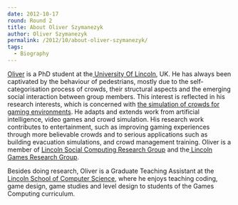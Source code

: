 ```yaml
---
date: 2012-10-17
round: Round 2
title: About Oliver Szymanezyk
author: Oliver Szymanezyk
permalink: /2012/10/about-oliver-szymanezyk/
tags:
  - Biography
---
```

<a href="http://phone.online.lincoln.ac.uk/oszymanezyk" target="_blank">Oliver</a> is a PhD student at the<a href="http://www.lincoln.ac.uk/home/" target="_blank"> University Of Lincoln</a>, UK. He has always been captivated by the behaviour of pedestrians, mostly due to the self-categorisation process of crowds, their structural aspects and the emerging social interaction between group members. This interest is reflected in his research interests, which is concerned with <a href="http://www.youtube.com/watch?v=Bot5_DouTWg" target="_blank">the simulation of crowds for gaming environments</a>. He adapts and extends work from artificial intelligence, video games and crowd simulation. His research work contributes to entertainment, such as improving gaming experiences through more believable crowds and to serious applications such as building evacuation simulations, and crowd management training. Oliver is a member of <a href="http://lisc.lincoln.ac.uk/" target="_blank">Lincoln Social Computing Research Group</a> and the<a href="http://games.lincoln.ac.uk" target="_blank"> Lincoln Games Research Group</a>.

Besides doing research, Oliver is a Graduate Teaching Assistant at the<a href="http://www.lincoln.ac.uk/home/socs/" target="_blank"> Lincoln School of Computer Science</a>, where he enjoys teaching coding, game design, game studies and level design to students of the Games Computing curriculum.
